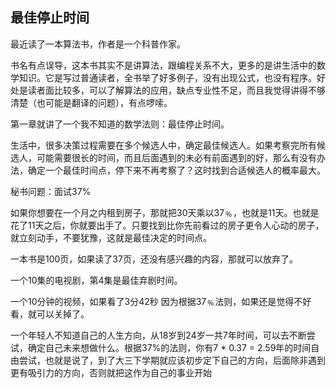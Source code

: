 ## 最佳停止时间

最近读了一本算法书，作者是一个科普作家。

书名有点误导，这本书其实不是讲算法，跟编程关系不大，更多的是讲生活中的数学知识。它是写过普通读者，全书举了好多例子，没有出现公式，也没有程序。好处是读者面比较多，可以了解算法的应用，缺点专业性不足，而且我觉得讲得不够清楚（也可能是翻译的问题），有点啰嗦。

第一章就讲了一个我不知道的数学法则：最佳停止时间。

生活中，很多决策过程需要在多个候选人中，确定最佳候选人。如果考察完所有候选人，可能需要很长的时间，而且后面遇到的未必有前面遇到的好，那么有没有办法，确定一个最佳时间点，停下来不再考察了？这时找到合适候选人的概率最大。

秘书问题：面试37%

如果你想要在一个月之内租到房子，那就把30天乘以37﹪，也就是11天。也就是花了11天之后，你就要出手了。只要找到比你先前看过的房子更令人心动的房子，就立刻动手，不要犹豫，这就是最佳决定的时间点。

一本书是100页，如果读了37页，还没有感兴趣的内容，那就可以放弃了。

一个10集的电视剧，第4集是最佳弃剧时间。

一个10分钟的视频，如果看了3分42秒
因为根据37﹪法则，如果还是觉得不好看，就可以关掉了。

一个年轻人不知道自己的人生方向，从18岁到24岁一共7年时间，可以去不断尝试，确定自己未来想做什么。根据37%的法则，你有7 * 0.37 = 2.59年的时间自由尝试，也就是说了，到了大三下学期就应该初步定下自己的方向，后面除非遇到更有吸引力的方向，否则就把这作为自己的事业开始
